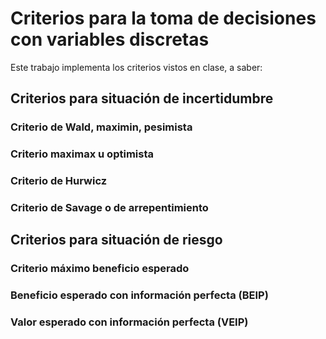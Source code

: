 # Criterios para la toma de decisiones con variables discretas

Este trabajo implementa los criterios vistos en clase, a saber:

## Criterios para situación de incertidumbre

### Criterio de Wald, maximin, pesimista

### Criterio maximax u optimista

### Criterio de Hurwicz

### Criterio de Savage o de arrepentimiento

## Criterios para situación de riesgo

### Criterio máximo beneficio esperado

### Beneficio esperado con información perfecta (BEIP)

### Valor esperado con información perfecta (VEIP)

